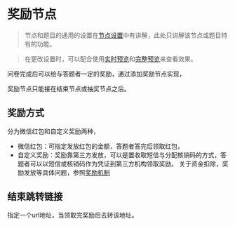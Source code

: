 # 奖励节点

> 节点和题目的通用的设置在[节点设置](../node-setting/concept.md)中有讲解，此处只讲解该节点或题目特有的功能。

> 在更改设置时，可以配合使用[实时预览](../preview/realtime.md)和[完整预览](../preview/full.md)来查看效果。

问卷完成后可以给与答题者一定的奖励，通过添加奖励节点实现，

奖励节点只能接在结束节点或抽奖节点之后。

## 奖励方式
分为微信红包和自定义奖励两种，
+ 微信红包：可指定发放红包的金额，答题者答完后领取红包，
+ 自定义奖励：奖励靠第三方发放，可以是置收取短信与分配核销码的方式，答题者可以以短信或核销码作为凭证到第三方机构领取奖励。
关于资金扣除，奖励发放等具体问题，参照[奖励机制](../advance-topic/reward.md)


## 结束跳转链接
指定一个url地址，当领取完奖励后去转该地址。